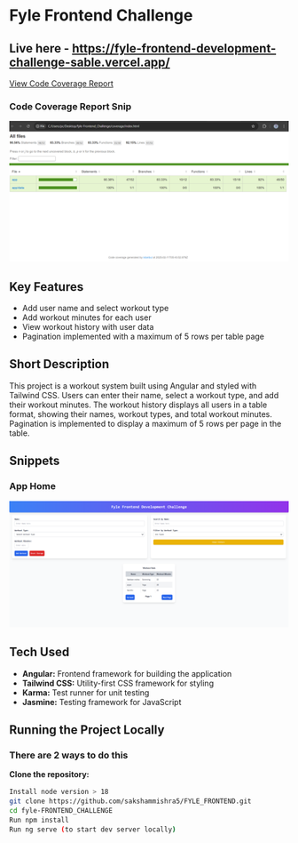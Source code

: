 # Fyle Frontend Challenge

## Live here - https://fyle-frontend-development-challenge-sable.vercel.app/

[View Code Coverage Report](./coverage/index.html)

<h3>Code Coverage Report Snip</h3>
<img src="./media/fyle_code_coverage.png" width="600" />

## Key Features
- Add user name and select workout type
- Add workout minutes for each user
- View workout history with user data
- Pagination implemented with a maximum of 5 rows per table page

## Short Description
This project is a workout system built using Angular and styled with Tailwind CSS. Users can enter their name, select a workout type, and add their workout minutes. The workout history displays all users in a table format, showing their names, workout types, and total workout minutes. Pagination is implemented to display a maximum of 5 rows per page in the table.

## Snippets
<h3>App Home</h3>
<img src="./media/fyle_ui.png" width="600" />

## Tech Used
- **Angular:** Frontend framework for building the application
- **Tailwind CSS:** Utility-first CSS framework for styling
- **Karma:** Test runner for unit testing
- **Jasmine:** Testing framework for JavaScript

## Running the Project Locally

### There are 2 ways to do this

 **Clone the repository:**
   ```bash
   Install node version > 18
   git clone https://github.com/sakshammishra5/FYLE_FRONTEND.git
   cd fyle-FRONTEND_CHALLENGE
   Run npm install
   Run ng serve (to start dev server locally)